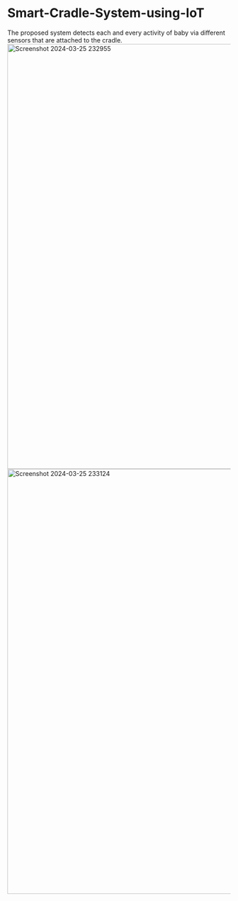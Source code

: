 # Smart-Cradle-System-using-IoT
The proposed system detects each and every activity of baby via different sensors that are attached to the cradle.
<img width="960" alt="Screenshot 2024-03-25 232955" src="https://github.com/DasariVamsi131/Smart-Cradle-System-using-IoT/assets/139698695/400a6147-ee9d-46ce-9a6c-35a39026b816">
<img width="960" alt="Screenshot 2024-03-25 233124" src="https://github.com/DasariVamsi131/Smart-Cradle-System-using-IoT/assets/139698695/8173636f-4c7b-40be-be05-1a4d52f677b3">
